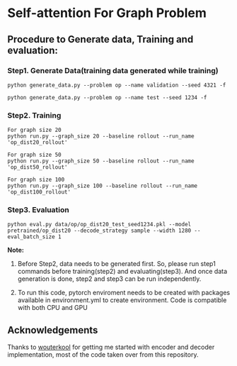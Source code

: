 # Self-attention For Graph Problem

## Procedure to Generate data, Training and evaluation:
 
### Step1. Generate Data(training data generated while training) 
    python generate_data.py --problem op --name validation --seed 4321 -f

    python generate_data.py --problem op --name test --seed 1234 -f

### Step2. Training
    For graph size 20
    python run.py --graph_size 20 --baseline rollout --run_name 'op_dist20_rollout'

    For graph size 50
    python run.py --graph_size 50 --baseline rollout --run_name 'op_dist50_rollout'

    For graph size 100
    python run.py --graph_size 100 --baseline rollout --run_name 'op_dist100_rollout'

### Step3. Evaluation

    python eval.py data/op/op_dist20_test_seed1234.pkl --model pretrained/op_dist20 --decode_strategy sample --width 1280 --eval_batch_size 1

**Note:**

1. Before Step2, data needs to be generated first. So, please run step1 commands before training(step2) and evaluating(step3). And once data generation is done, step2 and step3 can be run independently.

2. To run this code, pytorch enviroment needs to be created with packages available in environment.yml to create environment. Code is compatible with both CPU and GPU

## Acknowledgements

Thanks to [wouterkool](https://github.com/wouterkool/attention-learn-to-route) for getting me started with encoder and decoder implementation, most of the code taken over from this repository.